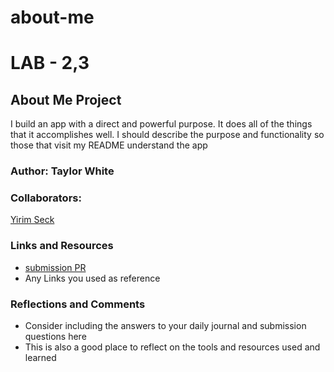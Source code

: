 # about-me
# LAB - 2,3
## About Me Project

I build an app with a direct and powerful purpose. It does all of the things that it accomplishes well. I should describe the purpose and functionality so those that visit my README understand the app

### Author: Taylor White

### Collaborators:
[Yirim Seck](https://github.com/YirimS)


### Links and Resources
* [submission PR](http://xyz.com)
* Any Links you used as reference

### Reflections and Comments
* Consider including the answers to your daily journal and submission questions here
* This is also a good place to reflect on the tools and resources used and learned
